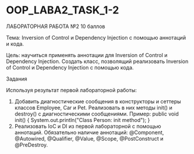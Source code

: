# OOP_LABA2_TASK_1-2
ЛАБОРАТОРНАЯ РАБОТА №2
10 баллов

Тема: Inversion of Control и Dependency Injection с помощью аннотаций и кода.

Цель: научиться применять аннотации для Inversion of Control и Dependency Injection. Создать класс, позволящий реализовать Inversion of Control и Dependency Injection с помощью кода.

Задания

Используя результат первой лабораторной работы:

1) Добавить диагностические сообщения в конструкторы и сеттеры классов Employee, Car и Pet. Реализовать в них методы init() и destroy() с диагностическими сообщениями.
Пример:
public void init() {
System.out.println("Class Person: init method");
}
2) Реализовать IoC и DI из первой лабораторной с помощью аннотаций. Обязательно наличие аннотаций: @Component, @Autowired, @Qualifier, @Value, @Scope, @PostConstruct и @PreDestroy.
